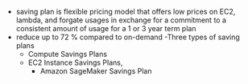 - saving plan is flexible pricing model that offers low prices on EC2, lambda, and forgate usages in exchange for a commitment to a consistent amount of usage for a 1 or 3 year term plan
- reduce up to 72 % compared to on-demand
-Three types of saving plans
	-  Compute Savings Plans
	- EC2 Instance Savings Plans,
	  -  Amazon SageMaker Savings Plan